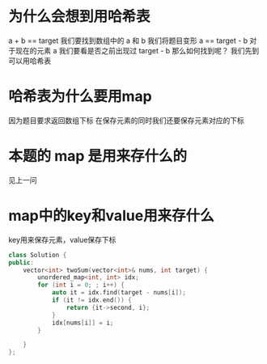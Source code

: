 # 为什么会想到用哈希表
a + b == target
我们要找到数组中的 a 和 b
我们将题目变形
a == target - b
对于现在的元素 a 我们要看是否之前出现过 target - b
那么如何找到呢？
我们先到可以用哈希表

# 哈希表为什么要用map
因为题目要求返回数组下标
在保存元素的同时我们还要保存元素对应的下标

# 本题的 map 是用来存什么的
见上一问

# map中的key和value用来存什么
key用来保存元素，value保存下标

```c++
class Solution {
public:
    vector<int> twoSum(vector<int>& nums, int target) {
        unordered_map<int, int> idx;
        for (int i = 0; ; i++) {
            auto it = idx.find(target - nums[i]);
            if (it != idx.end()) {
                return {it->second, i};
            }
            idx[nums[i]] = i;
        }

    }
};
```